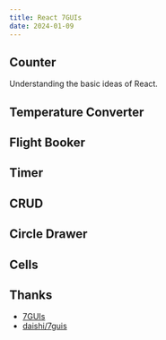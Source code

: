 ```yaml
---
title: React 7GUIs
date: 2024-01-09
---
```


## Counter

Understanding the basic ideas of React.


## Temperature Converter



## Flight Booker


## Timer 


## CRUD


## Circle Drawer 


## Cells



## Thanks

- [7GUIs](https://eugenkiss.github.io/7guis/)
- [daishi/7guis](https://codesandbox.io/search?query=daishi%207gui&page=1&configure%5BhitsPerPage%5D=12)
